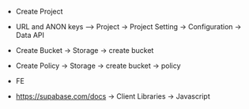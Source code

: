 - Create Project
- URL and ANON keys --> Project -> Project Setting -> Configuration -> Data API

- Create Bucket -> Storage -> create bucket
- Create Policy -> Storage -> create bucket -> policy

- FE
- https://supabase.com/docs -> Client Libraries -> Javascript
